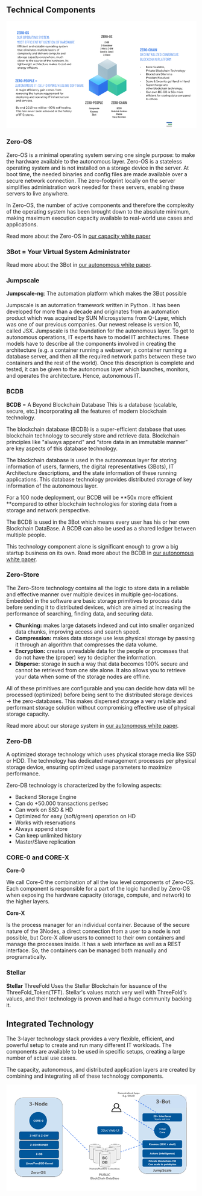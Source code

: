 ## Technical Components

![image alt text](img/components.png)

<!-- tabs:start -->

### **Zero-OS**

Zero-OS is a minimal operating system serving one single purpose: to make the hardware available to the autonomous layer. Zero-OS is a stateless operating system and is not installed on a storage device in the server. At boot time, the needed binaries and config files are made available over a secure network connection. The zero-footprint locally on the server simplifies administration work needed for these servers, enabling these servers to live anywhere.

In Zero-OS, the number of active components and therefore the complexity of the operating system has been brought down to the absolute minimum, making maximum execution capacity available to real-world use cases and applications.

Read more about the Zero-OS in [our capacity white paper](capacity_layer)

### 3Bot = Your Virtual System Administrator

Read more about the 3Bot in [our autonomous white paper](autonomous_layer).

### Jumpscale

**Jumpscale-ng**: The automation platform which makes the 3Bot possible

Jumpscale is an automation framework written in Python . It has been developed for more than a decade and originates from an automation product which was acquired by SUN Microsystems from Q-Layer, which was one of our previous companies. Our newest release is version 10, called JSX.
Jumpscale is the foundation for the autonomous layer. To get to autonomous operations, IT experts have to model IT architectures. These models have to describe all the components involved in creating the architecture (e.g. a container running a webserver, a container running a database server, and then all the required network paths between these two containers and the rest of the world). Once this description is complete and tested, it can be given to the autonomous layer which launches, monitors, and operates the architecture. Hence, autonomous IT.

### BCDB

**BCDB** = A Beyond Blockchain Database
This is a database (scalable, secure, etc.) incorporating all the features of modern blockchain technology.

The blockchain database (BCDB) is a super-efficient database that uses blockchain technology to securely store and retrieve data. Blockchain principles like "always append" and “store data in an immutable manner” are key aspects of this database technology.

The blockchain database is used in the autonomous layer for storing information of users, farmers, the digital representatives (3Bots), IT Architecture descriptions, and the state information of these running applications. This database technology provides distributed storage of key information of the autonomous layer.

For a 100 node deployment, our BCDB will be **50x more efficient **compared to other blockchain technologies for storing data from a storage and network perspective.

The BCDB is used in the 3Bot which means every user has his or her own Blockchain DataBase. A BCDB can also be used as a shared ledger between multiple people.

This technology component alone is significant enough to grow a big startup business on its own. Read more about the BCDB in [our autonomous white paper](autonomous_layer).

### Zero-Store

The Zero-Store technology contains all the logic to store data in a reliable and effective manner over multiple devices in multiple geo-locations. Embedded in the software are basic storage primitives to process data before sending it to distributed devices, which are aimed at increasing the performance of searching, finding data, and securing data.

- **Chunking:** makes large datasets indexed and cut into smaller organized data chunks, improving access and search speed.
- **Compression:** makes data storage use less physical storage by passing it through an algorithm that compresses the data volume.
- **Encryption:** creates unreadable data for the people or processes that do not have the (proper) key to decipher the information.
- **Disperse:** storage in such a way that data becomes 100% secure and cannot be retrieved from one site alone. It also allows you to retrieve your data when some of the storage nodes are offline.

All of these primitives are configurable and you can decide how data will be processed (optimized) before being sent to the distributed storage devices → the zero-databases. This makes dispersed storage a very reliable and performant storage solution without compromising effective use of physical storage capacity.

Read more about our storage system in [our autonomous white paper](autonomous_layer).

### Zero-DB

A optimized storage technology which uses physical storage media like SSD or HDD. The technology has dedicated management processes per physical storage device, ensuring optimized usage parameters to maximize performance.

Zero-DB technology is characterized by the following aspects:

- Backend Storage Engine
- Can do +50.000 transactions per/sec
- Can work on SSD & HD
- Optimized for easy (soft/green) operation on HD
- Works with reservations
- Always append store
- Can keep unlimited history
- Master/Slave replication

### CORE-0 and CORE-X

**Core-0**

We call Core-0 the combination of all the low level components of Zero-OS. Each component is responsible for a part of the logic handled by Zero-OS when exposing the hardware capacity (storage, compute, and network) to the higher layers.

**Core-X**

Is the process manager for an individual container. Because of the secure nature of the 3Nodes, a direct connection from a user to a node is not possible, but Core-X allow users to connect to their own containers and manage the processes inside. It has a web interface as well as a REST interface. So, the containers can be managed both manually and programatically.

<!-- tabs:end -->

### Stellar

**Stellar** ThreeFold Uses the Stellar Blockchain for issuance of the ThreeFold_Token(TFT).
Stellar's values match very well with ThreeFold's values, and their technology is proven and had a huge community backing it.

## Integrated Technology

The 3-layer technology stack provides a very flexible, efficient, and powerful setup to create and run many different IT workloads. The components are available to be used in specific setups, creating a large number of actual use cases.

The capacity, autonomous, and distributed application layers are created by combining and integrating all of these technology components.

![image alt text](img/3node_3bot.png)
